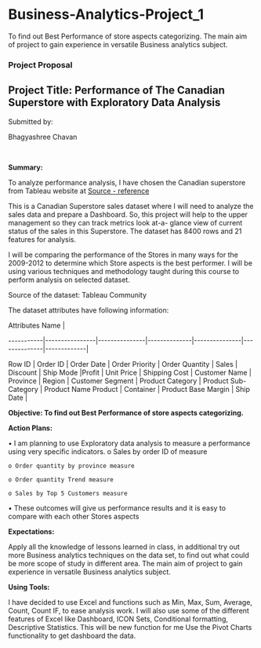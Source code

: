 # Business-Analytics-Project_1


To find out Best Performance of store aspects categorizing. The main aim of project to gain experience in versatile Business analytics subject.







### **Project Proposal**

## **Project Title: Performance of The Canadian Superstore with Exploratory Data Analysis**




Submitted by:

Bhagyashree Chavan
                                               



 

**Summary:**

To analyze performance analysis, I have chosen the Canadian superstore from Tableau website at [Source - reference](https://community.tableau.com/)


This is a Canadian Superstore sales dataset where I will need to analyze the sales data and prepare a Dashboard. So, this project will help to the upper management so they can track metrics look at-a- glance view of current status of the sales in this Superstore.
The dataset has 8400 rows and 21 features for analysis.  

I will be comparing the performance of the Stores in many ways for the 2009-2012 to determine which Store aspects is the best performer.
I will be using various techniques and methodology taught during this course to perform analysis on selected dataset.

Source of the dataset: Tableau Community

The dataset attributes have following information:


Attributes Name |

-----------|----------------|---------------|--------------|---------------|--------------|-------------|

Row ID |	Order ID	| Order Date | Order Priority | Order Quantity | Sales | Discount | 
Ship Mode |Profit | Unit Price | Shipping Cost | Customer Name | Province | Region | 
Customer Segment | Product Category | Product Sub-Category | Product Name Product | Container | Product Base Margin | Ship Date |




**Objective: To find out Best Performance of store aspects categorizing.**





**Action Plans:**

• I am planning to use Exploratory data analysis to measure a performance using very specific indicators. 
	o Sales by order ID of measure 

	o Order quantity by province measure

	o Order quantity Trend measure 

	o Sales by Top 5 Customers measure


• These outcomes will give us performance results and it is easy to compare with each other Stores aspects



**Expectations:**

Apply all the knowledge of lessons learned in class, in additional try out more Business analytics techniques on the data set, to find out what could be more scope of study in different area. The main aim of project to gain experience in versatile Business analytics subject.



**Using Tools:**

I have decided to use Excel and functions such as Min, Max, Sum, Average, Count, Count IF, to ease analysis work. I will also use some of the different features of Excel like Dashboard, ICON Sets, Conditional formatting, Descriptive Statistics. This will be new function for me Use the Pivot Charts functionality to get dashboard the data.

